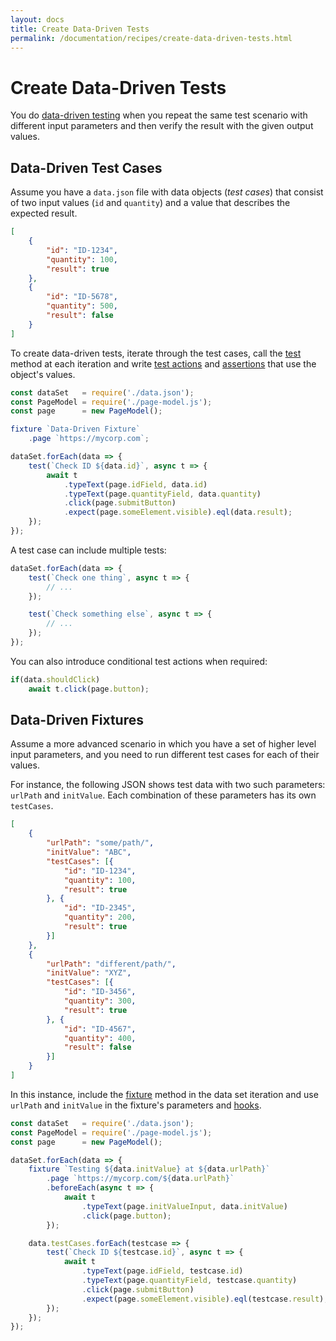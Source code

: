 ```yaml
---
layout: docs
title: Create Data-Driven Tests
permalink: /documentation/recipes/create-data-driven-tests.html
---
```

# Create Data-Driven Tests

You do [data-driven testing](https://en.wikipedia.org/wiki/Data-driven_testing) when you repeat the same test scenario with different input parameters and then verify the result with the given output values.

## Data-Driven Test Cases

Assume you have a `data.json` file with data objects (*test cases*) that consist of two input values (`id` and `quantity`) and a value that describes the expected result.

```json
[
    {
        "id": "ID-1234",
        "quantity": 100,
        "result": true
    },
    {
        "id": "ID-5678",
        "quantity": 500,
        "result": false
    }
]
```

To create data-driven tests, iterate through the test cases, call the [test](../test-api/test-code-structure.md#tests) method at each iteration and write [test actions](../test-api/actions/README.md) and [assertions](../test-api/assertions/README.md) that use the object's values.

```js
const dataSet   = require('./data.json');
const PageModel = require('./page-model.js');
const page      = new PageModel();

fixture `Data-Driven Fixture`
    .page `https://mycorp.com`;

dataSet.forEach(data => {
    test(`Check ID ${data.id}`, async t => {
        await t
            .typeText(page.idField, data.id)
            .typeText(page.quantityField, data.quantity)
            .click(page.submitButton)
            .expect(page.someElement.visible).eql(data.result);
    });
});
```

A test case can include multiple tests:

```js
dataSet.forEach(data => {
    test(`Check one thing`, async t => {
        // ...
    });

    test(`Check something else`, async t => {
        // ...
    });
});
```

You can also introduce conditional test actions when required:

```js
if(data.shouldClick)
    await t.click(page.button);
```

## Data-Driven Fixtures

Assume a more advanced scenario in which you have a set of higher level input parameters, and you need to run different test cases for each of their values.

For instance, the following JSON shows test data with two such parameters: `urlPath` and `initValue`. Each combination of these parameters has its own `testCases`.

```json
[
    {
        "urlPath": "some/path/",
        "initValue": "ABC",
        "testCases": [{
            "id": "ID-1234",
            "quantity": 100,
            "result": true
        }, {
            "id": "ID-2345",
            "quantity": 200,
            "result": true
        }]
    },
    {
        "urlPath": "different/path/",
        "initValue": "XYZ",
        "testCases": [{
            "id": "ID-3456",
            "quantity": 300,
            "result": true
        }, {
            "id": "ID-4567",
            "quantity": 400,
            "result": false
        }]
    }
]
```

In this instance, include the [fixture](../test-api/test-code-structure.md#fixtures) method in the data set iteration and use `urlPath` and `initValue` in the fixture's parameters and [hooks](../test-api/test-code-structure.md#initialization-and-clean-up).

```js
const dataSet   = require('./data.json');
const PageModel = require('./page-model.js');
const page      = new PageModel();

dataSet.forEach(data => {
    fixture `Testing ${data.initValue} at ${data.urlPath}`
        .page `https://mycorp.com/${data.urlPath}`
        .beforeEach(async t => {
            await t
                .typeText(page.initValueInput, data.initValue)
                .click(page.button);
        });

    data.testCases.forEach(testcase => {
        test(`Check ID ${testcase.id}`, async t => {
            await t
                .typeText(page.idField, testcase.id)
                .typeText(page.quantityField, testcase.quantity)
                .click(page.submitButton)
                .expect(page.someElement.visible).eql(testcase.result);
        });
    });
});
```